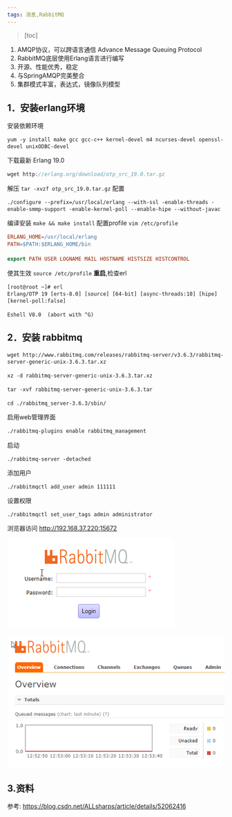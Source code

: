 ```yaml
---
tags: 消息,RabbitMQ
---
```

> [toc]

1. AMQP协议，可以跨语言通信 Advance Message Queuing Protocol
2. RabbitMQ底层使用Erlang语言进行编写
3. 开源、性能优秀，稳定
4. 与SpringAMQP完美整合
5. 集群模式丰富，表达式，镜像队列模型


## 1．安装erlang环境

安装依赖环境

``` nginx
yum -y install make gcc gcc-c++ kernel-devel m4 ncurses-devel openssl-devel unixODBC-devel
```

下载最新 Erlang 19.0

``` groovy
wget http://erlang.org/download/otp_src_19.0.tar.gz
```

解压 `tar -xvzf otp_src_19.0.tar.gz`
配置

``` jboss-cli
./configure --prefix=/usr/local/erlang --with-ssl -enable-threads -enable-smmp-support -enable-kernel-poll --enable-hipe --without-javac
```

编译安装 `make && make install`
配置profile `vim /etc/profile`

``` makefile
ERLANG_HOME=/usr/local/erlang
PATH=$PATH:$ERLANG_HOME/bin

export PATH USER LOGNAME MAIL HOSTNAME HISTSIZE HISTCONTROL
```

使其生效 `source /etc/profile`
**重启**,检查erl 

``` shell
[root@root ~]# erl
Erlang/OTP 19 [erts-8.0] [source] [64-bit] [async-threads:10] [hipe] [kernel-poll:false]

Eshell V8.0  (abort with ^G)
```

## 2．安装 rabbitmq

``` shell
wget http://www.rabbitmq.com/releases/rabbitmq-server/v3.6.3/rabbitmq-server-generic-unix-3.6.3.tar.xz

xz -d rabbitmq-server-generic-unix-3.6.3.tar.xz

tar -xvf rabbitmq-server-generic-unix-3.6.3.tar

cd ./rabbitmq_server-3.6.3/sbin/
```

启用web管理界面

``` bash
./rabbitmq-plugins enable rabbitmq_management
```

启动

``` vbscript
./rabbitmq-server -detached
```

添加用户

``` lsl
./rabbitmqctl add_user admin 111111
```

设置权限

``` jboss-cli
./rabbitmqctl set_user_tags admin administrator
```

浏览器访问
http://192.168.37.220:15672

![](./images/1540973829074.png)

![](./images/1540973864301.png)

## 3.资料

参考: https://blog.csdn.net/ALLsharps/article/details/52062416


